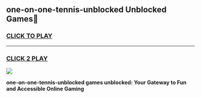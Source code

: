 
## one-on-one-tennis-unblocked Unblocked Games👋
<h3>
<a href="https://news.freeplayer.one?title=one-on-one-tennis-unblocked&ref=16F">CLICK TO PLAY</a></h3>
<hr>

<h3>
<a href="https://news.freeplayer.one?title=one-on-one-tennis-unblocked&ref=16F">CLICK 2 PLAY</a>
  
</h3>

<a href="https://news.freeplayer.one?title=one-on-one-tennis-unblocked&ref=16F/"><img src="https://clearcache.store/games.png"></a>


**one-on-one-tennis-unblocked games unblocked: Your Gateway to Fun and Accessible Online Gaming**
